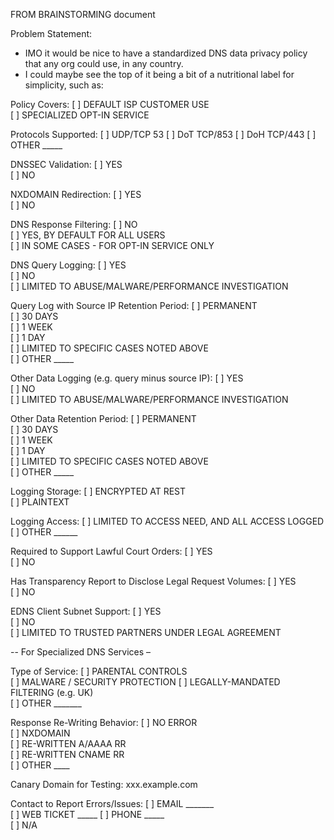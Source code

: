 FROM BRAINSTORMING document

Problem Statement:
- IMO it would be nice to have a standardized DNS data privacy policy that any org could use, in any country. 
- I could maybe see the top of it being a bit of a nutritional label for simplicity, such as:

Policy Covers: 
[   ] DEFAULT ISP CUSTOMER USE  
[   ] SPECIALIZED OPT-IN SERVICE

Protocols Supported: 
[    ] UDP/TCP 53 
[    ] DoT TCP/853 
[    ] DoH TCP/443 
[    ] OTHER _____

DNSSEC Validation: 
[   ] YES  
[   ] NO

NXDOMAIN Redirection: 
[   ] YES  
[   ] NO

DNS Response Filtering: 
[   ] NO  
[   ] YES, BY DEFAULT FOR ALL USERS  
[   ] IN SOME CASES - FOR OPT-IN SERVICE ONLY 

DNS Query Logging: 
[   ] YES  
[   ] NO  
[    ] LIMITED TO ABUSE/MALWARE/PERFORMANCE INVESTIGATION

Query Log with Source IP Retention Period: 
[   ] PERMANENT  
[   ] 30 DAYS  
[   ] 1 WEEK  
[   ] 1 DAY  
[   ] LIMITED TO SPECIFIC CASES NOTED ABOVE  
[   ] OTHER _____

Other Data Logging (e.g. query minus source IP): 
[   ] YES  
[   ] NO   
[    ] LIMITED TO ABUSE/MALWARE/PERFORMANCE INVESTIGATION

Other Data Retention Period: 
[   ] PERMANENT  
[   ] 30 DAYS  
[   ] 1 WEEK  
[   ] 1 DAY  
[   ] LIMITED TO SPECIFIC CASES NOTED ABOVE  
[   ] OTHER _____

Logging Storage: 
[   ] ENCRYPTED AT REST  
[   ] PLAINTEXT

Logging Access: 
[    ] LIMITED TO ACCESS NEED, AND ALL ACCESS LOGGED  
[   ] OTHER ______

Required to Support Lawful Court Orders: 
[   ] YES  
[   ] NO

Has Transparency Report to Disclose Legal Request Volumes: 
[   ] YES  
[   ] NO

EDNS Client Subnet Support: 
[   ] YES  
[   ] NO   
[   ] LIMITED TO TRUSTED PARTNERS UNDER LEGAL AGREEMENT

-- For Specialized DNS Services –

Type of Service: 
[   ] PARENTAL CONTROLS  
[   ] MALWARE / SECURITY PROTECTION 
[   ] LEGALLY-MANDATED FILTERING (e.g. UK)  
[   ] OTHER _______

Response Re-Writing Behavior: 
[   ] NO ERROR  
[   ] NXDOMAIN    
[   ] RE-WRITTEN A/AAAA RR  
[   ] RE-WRITTEN CNAME RR  
[   ] OTHER ____      

Canary Domain for Testing: xxx.example.com

Contact to Report Errors/Issues: 
[   ] EMAIL _______  
[   ] WEB TICKET _____ 
[   ] PHONE _____  
[   ] N/A
